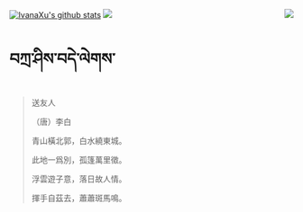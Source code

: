 [![IvanaXu's github stats](https://github-readme-stats.vercel.app/api?username=IvanaXu&show_icons=true&theme=vue-dark)](https://github.com/anuraghazra/github-readme-stats)
<img align="right" src="https://github-readme-stats.vercel.app/api/top-langs/?username=IvanaXu&langs_count=7&theme=graywhite" />
<img src="https://github-readme-stats.vercel.app/api/wakatime?username=IvanaXu&layout=compact&langs_count=6&theme=vue-dark&&custom_title=Programming Times(Jul 29 2021-)" />
# བཀྲ་ཤིས་བདེ་ལེགས་
> 送友人
> 
> （唐）李白
> 
> 青山橫北郭，白水繞東城。
> 
> 此地一爲別，孤篷萬里徵。
> 
> 浮雲遊子意，落日故人情。
> 
> 揮手自茲去，蕭蕭斑馬鳴。
>